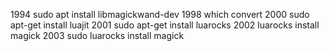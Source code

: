  1994  sudo apt install libmagickwand-dev
 1998  which convert
 2000  sudo apt-get install luajit
 2001  sudo apt-get install luarocks
 2002  luarocks install magick
 2003  sudo luarocks install magick

